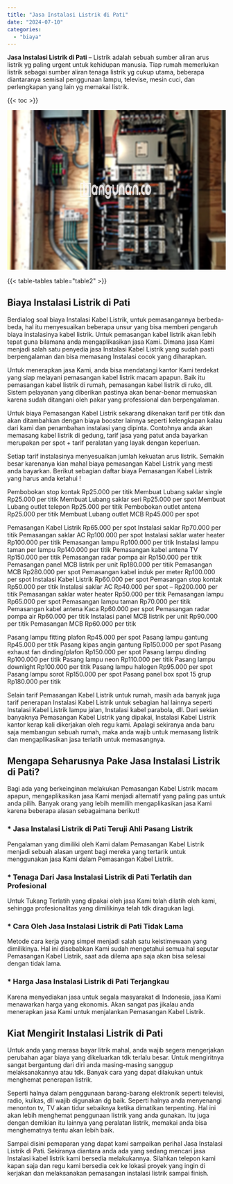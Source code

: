 ```yaml
---
title: "Jasa Instalasi Listrik di Pati"
date: "2024-07-10"
categories: 
  - "biaya"
---
```


**Jasa Instalasi Listrik di Pati** – Listrik adalah sebuah sumber aliran arus listrik yg paling urgent untuk kehidupan manusia. Tiap rumah memerlukan listrik sebagai sumber aliran tenaga listrik yg cukup utama, beberapa diantaranya semisal penggunaan lampu, televise, mesin cuci, dan perlengkapan yang lain yg memakai listrik.

{{< toc >}}

![Jasa Instalasi Listrik di Pati](/images/instalasi-listrik-murah27.png)

{{< table-tables table="table2" >}}

## Biaya Instalasi Listrik di Pati

Berdialog soal biaya Instalasi Kabel Listrik, untuk pemasangannya berbeda-beda, hal itu menyesuaikan beberapa unsur yang bisa memberi pengaruh biaya instalasinya kabel listrik. Untuk pemasangan kabel listrik akan lebih tepat guna bilamana anda mengaplikasikan jasa Kami. Dimana jasa Kami menjadi salah satu penyedia jasa Instalasi Kabel Listrik yang sudah pasti berpengalaman dan bisa memasang Instalasi cocok yang diharapkan.

Untuk menerapkan jasa Kami, anda bisa mendatangi kantor Kami terdekat yang siap melayani pemasangan kabel listrik macam apapun. Baik itu pemasangan kabel listrik di rumah, pemasangan kabel listrik di ruko, dll. Sistem pelayanan yang diberikan pastinya akan benar-benar memuaskan karena sudah ditangani oleh pakar yang professional dan berpengalaman.

Untuk biaya Pemasangan Kabel Listrik sekarang dikenakan tarif per titik dan akan ditambahkan dengan biaya booster lainnya seperti kelengkapan kalau dari kami dan penambahan instalasi yang dipinta. Contohnya anda akan memasang kabel listrik di gedung, tarif jasa yang patut anda bayarkan merupakan per spot + tarif peralatan yang layak dengan keperluan.

Setiap tarif instalasinya menyesuaikan jumlah kekuatan arus listrik. Semakin besar karenanya kian mahal biaya pemasangan Kabel Listrik yang mesti anda bayarkan. Berikut sebagian daftar biaya Pemasangan Kabel Listrik yang harus anda ketahui !

Pembobokan stop kontak Rp25.000 per titik Membuat Lubang saklar single Rp25.000 per titik Membuat Lubang saklar seri Rp25.000 per spot Membuat Lubang outlet telepon Rp25.000 per titik Pembobokan outlet antena Rp25.000 per titik Membuat Lubang outlet MCB Rp45.000 per spot

Pemasangan Kabel Listrik Rp65.000 per spot Instalasi saklar Rp70.000 per titik Pemasangan saklar AC Rp100.000 per spot Instalasi saklar water heater Rp100.000 per titik Pemasangan lampu Rp100.000 per titik Instalasi lampu taman per lampu Rp140.000 per titik Pemasangan kabel antena TV Rp150.000 per titik Pemasangan radar pompa air Rp150.000 per titik Pemasangan panel MCB listrik per unit Rp180.000 per titik Pemasangan MCB Rp280.000 per spot Pemasangan kabel induk per meter Rp100.000 per spot Instalasi Kabel Listrik Rp60.000 per spot Pemasangan stop kontak Rp50.000 per titik Instalasi saklar AC Rp40.000 per spot – Rp200.000 per titik Pemasangan saklar water heater Rp50.000 per titik Pemasangan lampu Rp65.000 per spot Pemasangan lampu taman Rp70.000 per titik Pemasangan kabel antena Kaca Rp60.000 per spot Pemasangan radar pompa air Rp60.000 per titik Instalasi panel MCB listrik per unit Rp90.000 per titik Pemasangan MCB Rp60.000 per titik

Pasang lampu fitting plafon Rp45.000 per spot Pasang lampu gantung Rp45.000 per titik Pasang kipas angin gantung Rp150.000 per spot Pasang exhaust fan dinding/plafon Rp150.000 per spot Pasang lampu dinding Rp100.000 per titik Pasang lampu neon Rp110.000 per titik Pasang lampu downlight Rp100.000 per titik Pasang lampu halogen Rp95.000 per spot Pasang lampu sorot Rp150.000 per spot Pasang panel box spot 15 grup Rp180.000 per titik

Selain tarif Pemasangan Kabel Listrik untuk rumah, masih ada banyak juga tarif penerapan Instalasi Kabel Listrik untuk sebagian hal lainnya seperti Instalasi Kabel Listrik lampu jalan, Instalasi kabel parabola, dll. Dari sekian banyaknya Pemasangan Kabel Listrik yang dipakai, Instalasi Kabel Listrik kantor kerap kali dikerjakan oleh regu kami. Apalagi sekiranya anda baru saja membangun sebuah rumah, maka anda wajib untuk memasang listrik dan mengaplikasikan jasa terlatih untuk memasangnya.

## Mengapa Seharusnya Pake Jasa Instalasi Listrik di Pati?

Bagi ada yang berkeinginan melakukan Pemasangan Kabel Listrik macam apapun, mengaplikasikan jasa Kami menjadi alternatif yang paling pas untuk anda pilih. Banyak orang yang lebih memilih mengaplikasikan jasa Kami karena beberapa alasan sebagaimana berikut!

### \* Jasa Instalasi Listrik di Pati Teruji Ahli Pasang Listrik

Pengalaman yang dimiliki oleh Kami dalam Pemasangan Kabel Listrik menjadi sebuah alasan urgent bagi mereka yang tertarik untuk menggunakan jasa Kami dalam Pemasangan Kabel Listrik.

### \* Tenaga Dari Jasa Instalasi Listrik di Pati Terlatih dan Profesional

Untuk Tukang Terlatih yang dipakai oleh jasa Kami telah dilatih oleh kami, sehingga profesionalitas yang dimilikinya telah tdk diragukan lagi.

### \* Cara Oleh Jasa Instalasi Listrik di Pati Tidak Lama

Metode cara kerja yang simpel menjadi salah satu keistimewaan yang dimilikinya. Hal ini disebabkan Kami sudah mengetahui semua hal seputar Pemasangan Kabel Listrik, saat ada dilema apa saja akan bisa selesai dengan tidak lama.

### \* Harga Jasa Instalasi Listrik di Pati Terjangkau

Karena menyediakan jasa untuk segala masyarakat di Indonesia, jasa Kami menawarkan harga yang ekonomis. Akan sangat pas jikalau anda menerapkan jasa Kami untuk menjalankan Pemasangan Kabel Listrik.

## Kiat Mengirit Instalasi Listrik di Pati


Untuk anda yang merasa bayar litrik mahal, anda wajib segera mengerjakan perubahan agar biaya yang dikeluarkan tdk terlalu besar. Untuk mengiritnya sangat bergantung dari diri anda masing-masing sanggup melaksanakannya atau tdk. Banyak cara yang dapat dilakukan untuk menghemat penerapan listrik.

Seperti halnya dalam penggunaan barang-barang elektronik seperti televisi, radio, kulkas, dll wajib digunakan dg baik. Seperti halnya anda menyenangi menonton tv, TV akan tidur sebaiknya ketika dimatikan terpenting. Hal ini akan lebih menghemat penggunaan listrik yang anda gunakan. Itu juga dengan demikian itu lainnya yang peralatan listrik, memakai anda bisa menghematnya tentu akan lebih baik.

Sampai disini pemaparan yang dapat kami sampaikan perihal Jasa Instalasi Listrik di Pati. Sekiranya diantara anda ada yang sedang mencari jasa Instalasi kabel listrik kami bersedia melakukannya. Silahkan telepon kami kapan saja dan regu kami bersedia cek ke lokasi proyek yang ingin di kerjakan dan melaksanakan pemasangan instalasi listrik sampai finish.
